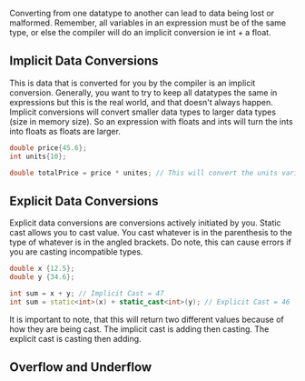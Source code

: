 Converting from one datatype to another can lead to data being lost or malformed. Remember, all variables in an expression must be of the same type, or else the compiler will do an implicit conversion ie int + a float.

## Implicit Data Conversions
This is data that is converted for you by the compiler is an implicit conversion. Generally, you want to try to keep all datatypes the same in expressions but this is the real world, and that doesn't always happen. Implicit conversions will convert smaller data types to larger data types (size in memory size). So an expression with floats and ints will turn the ints into floats as floats are larger.
```C++
double price{45.6};
int units{10};

double totalPrice = price * unites; // This will convert the units variable to an int
```

## Explicit Data Conversions
Explicit data conversions are conversions actively initiated by you. Static cast allows you to cast value. You cast whatever is in the parenthesis to the type of whatever is in the angled brackets. Do note, this can cause errors if you are casting incompatible types.
```C++
double x {12.5};
double y {34.6};

int sum = x + y; // Implicit Cast = 47
int sum = static<int>(x) + static_cast<int>(y); // Explicit Cast = 46
```
It is important to note, that this will return two different values because of how they are being cast. The implicit cast is adding then casting. The explicit cast is casting then adding.

## Overflow and Underflow